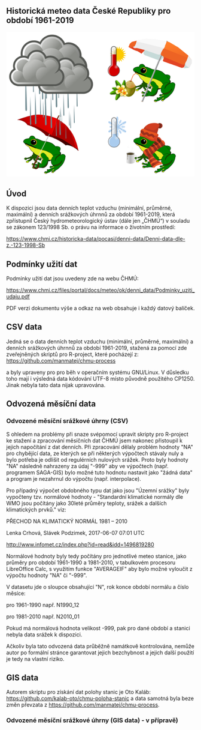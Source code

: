 
## Historická meteo data České Republiky pro období 1961-2019

![meteo icon](img/meteo_ikony_vse.png)

## Úvod

K dispozici jsou data denních teplot vzduchu (minimální, průměrné, maximální) a denních srážkových úhrnnů za období 1961-2019, která zpřístupnil Český hydrometeorologický ústav (dále jen „ČHMÚ“) v souladu se zákonem 123/1998 Sb. o právu na informace o životním prostředí:

https://www.chmi.cz/historicka-data/pocasi/denni-data/Denni-data-dle-z.-123-1998-Sb

## Podmínky užití dat

Podmínky užití dat jsou uvedeny zde na webu ČHMÚ:

https://www.chmi.cz/files/portal/docs/meteo/ok/denni_data/Podminky_uziti_udaju.pdf

PDF verzi dokumentu výše a odkaz na web obsahuje i každý datový balíček.

## CSV data

Jedná se o data denních teplot vzduchu (minimální, průměrné, maximální) a denních srážkových úhrnnů za období 1961-2019, stažená za pomocí zde zveřejněných skriptů pro R-project, které pocházejí z:
https://github.com/manmatej/chmu-process

a byly upraveny pro pro běh v operačním systému GNU/Linux. V důsledku toho mají i výsledná data kódování UTF-8 místo původně použitého CP1250. Jinak nebyla tato data nijak upravována.

## Odvozená měsíční data

### Odvozené měsíční srážkové úhrny (CSV)

S ohledem na problémy při snaze svépomocí upravit skripty pro R-project ke stažení a zpracování měsíčních dat ČHMÚ jsem nakonec přistoupil k jejich napočítání z dat denních. Při zpracování dělaly problém hodnoty "NA" pro chybějící data, ze kterých se při některých výpočtech stávaly nuly a bylo potřeba je odlišit od regulérních nulových srážek. Proto byly hodnoty "NA" následně nahrazeny za údaj "-999" aby ve výpočtech (např. programem SAGA-GIS) bylo možné tuto hodnotu nastavit jako "žádná data" a program je nezahrnul do výpočtu (např. interpolace).

Pro případný výpočet obdobného typu dat jako jsou "Územní srážky" byly vypočteny tzv. normálové hodnoty - "Standardní klimatické normály dle WMO jsou počítány jako 30leté průměry teploty, srážek a dalších klimatických prvků."
viz:

PŘECHOD NA KLIMATICKÝ NORMÁL 1981 – 2010

Lenka Crhová, Slávek Podzimek, 2017-06-07  07:01 UTC

http://www.infomet.cz/index.php?id=read&idd=1496819280

Normálové hodnoty byly tedy počítány pro jednotlivé meteo stanice, jako průměry pro období 1961-1990 a 1981-2010, v tabulkovém procesoru LibreOffice Calc, s využitím funkce "AVERAGEIF" aby bylo možné vyloučit z výpočtu hodnoty "NA" či "-999".

V datasetu jde o sloupce obsahující "N", rok konce období normálu a číslo měsíce:

pro 1961-1990 např. N1990_12	

pro 1981-2010 např. N2010_01

Pokud má normálová hodnota velikost -999, pak pro dané období a stanici nebyla data srážek k dispozici.

Ačkoliv byla tato odvozená data průběžně namátkově kontrolována, nemůže autor po formální stránce garantovat jejich bezchybnost a jejich další použití je tedy na vlastní riziko.



## GIS data

Autorem skriptu pro získání dat polohy stanic je Oto Kaláb: https://github.com/kalab-oto/chmu-poloha-stanic a data samotná byla beze změn převzata z https://github.com/manmatej/chmu-process. 


### Odvozené měsíční srážkové úhrny (GIS data) - v přípravě)


